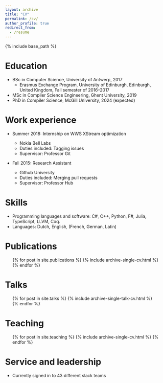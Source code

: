 ```yaml
---
layout: archive
title: "CV"
permalink: /cv/
author_profile: true
redirect_from:
  - /resume
---
```


{% include base_path %}

Education
======
* BSc in Computer Science, University of Antwerp, 2017
  * Erasmus Exchange Program, University of Edinburgh, Edinburgh, United Kingdom, Fall semester of 2016&ndash;2017
* MSc in Compiler Science Engineering, Ghent University, 2019
* PhD in Compiler Science, McGill University, 2024 (expected)

Work experience
======
* Summer 2018: Internship on WWS XStream optimization
  * Nokia Bell Labs
  * Duties included: Tagging issues
  * Supervisor: Professor Git

* Fall 2015: Research Assistant
  * Github University
  * Duties included: Merging pull requests
  * Supervisor: Professor Hub

Skills
======
* Programming languages and software: C#, C++, Python, F#, Julia, TypeScript, LLVM, Coq.
* Languages: Dutch, English, (French, German, Latin)

Publications
======
  <ul>{% for post in site.publications %}
    {% include archive-single-cv.html %}
  {% endfor %}</ul>

Talks
======
  <ul>{% for post in site.talks %}
    {% include archive-single-talk-cv.html %}
  {% endfor %}</ul>

Teaching
======
  <ul>{% for post in site.teaching %}
    {% include archive-single-cv.html %}
  {% endfor %}</ul>

Service and leadership
======
* Currently signed in to 43 different slack teams
